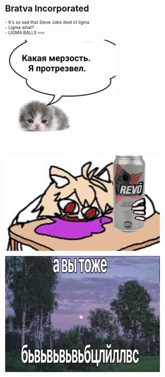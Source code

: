 # Bratva Incorporated

\- It's so sad that Steve Jobs died of ligma \
\- Ligma what? \
\- LIGMA BALLS 💀💀💀

![Le mem 1](/profile/assets/mem_1.jpg)

![Le mem 2](/profile/assets/mem_2.jpg)

![Le mem 3](/profile/assets/mem_3.jpg)
